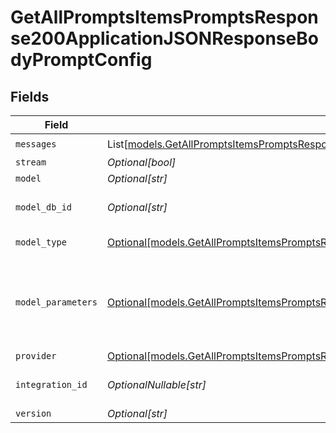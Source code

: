 # GetAllPromptsItemsPromptsResponse200ApplicationJSONResponseBodyPromptConfig


## Fields

| Field                                                                                                                                                                                          | Type                                                                                                                                                                                           | Required                                                                                                                                                                                       | Description                                                                                                                                                                                    |
| ---------------------------------------------------------------------------------------------------------------------------------------------------------------------------------------------- | ---------------------------------------------------------------------------------------------------------------------------------------------------------------------------------------------- | ---------------------------------------------------------------------------------------------------------------------------------------------------------------------------------------------- | ---------------------------------------------------------------------------------------------------------------------------------------------------------------------------------------------- |
| `messages`                                                                                                                                                                                     | List[[models.GetAllPromptsItemsPromptsResponse200ApplicationJSONResponseBodyMessages](../models/getallpromptsitemspromptsresponse200applicationjsonresponsebodymessages.md)]                   | :heavy_check_mark:                                                                                                                                                                             | N/A                                                                                                                                                                                            |
| `stream`                                                                                                                                                                                       | *Optional[bool]*                                                                                                                                                                               | :heavy_minus_sign:                                                                                                                                                                             | N/A                                                                                                                                                                                            |
| `model`                                                                                                                                                                                        | *Optional[str]*                                                                                                                                                                                | :heavy_minus_sign:                                                                                                                                                                             | N/A                                                                                                                                                                                            |
| `model_db_id`                                                                                                                                                                                  | *Optional[str]*                                                                                                                                                                                | :heavy_minus_sign:                                                                                                                                                                             | The id of the resource                                                                                                                                                                         |
| `model_type`                                                                                                                                                                                   | [Optional[models.GetAllPromptsItemsPromptsResponse200ApplicationJSONResponseBodyModelType]](../models/getallpromptsitemspromptsresponse200applicationjsonresponsebodymodeltype.md)             | :heavy_minus_sign:                                                                                                                                                                             | The type of the model                                                                                                                                                                          |
| `model_parameters`                                                                                                                                                                             | [Optional[models.GetAllPromptsItemsPromptsResponse200ApplicationJSONResponseBodyModelParameters]](../models/getallpromptsitemspromptsresponse200applicationjsonresponsebodymodelparameters.md) | :heavy_minus_sign:                                                                                                                                                                             | Model Parameters: Not all parameters apply to every model                                                                                                                                      |
| `provider`                                                                                                                                                                                     | [Optional[models.GetAllPromptsItemsPromptsResponse200ApplicationJSONResponseBodyProvider]](../models/getallpromptsitemspromptsresponse200applicationjsonresponsebodyprovider.md)               | :heavy_minus_sign:                                                                                                                                                                             | N/A                                                                                                                                                                                            |
| `integration_id`                                                                                                                                                                               | *OptionalNullable[str]*                                                                                                                                                                        | :heavy_minus_sign:                                                                                                                                                                             | The id of the resource                                                                                                                                                                         |
| `version`                                                                                                                                                                                      | *Optional[str]*                                                                                                                                                                                | :heavy_minus_sign:                                                                                                                                                                             | N/A                                                                                                                                                                                            |